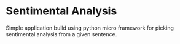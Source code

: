 # Sentimental Analysis

Simple application build using python micro framework for picking sentimental analysis from a given sentence.
